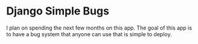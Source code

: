 Django Simple Bugs
==================
I plan on spending the next few months on this app. The goal of this app is to have a bug system that anyone can use that is simple to deploy.
